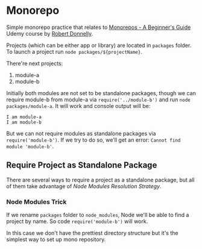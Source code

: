 # Monorepo

Simple monorepo practice that relates to [Monorepos - A Beginner's Guide](https://www.udemy.com/course/monorepos-a-beginners-guide) Udemy course by [Robert Donnelly](https://www.udemy.com/user/robert-donnelly-6).

Projects (which can be either app or library) are located in `packages` folder. To launch a project run `node packages/${projectName}`.

There're next projects:

1. module-a
1. module-b

Initially both modules are not set to be standalone packages, though we can require module-b from module-a via `require('../module-b')` and run `node packages/module-a`. It will work and console output will be:

```
I am module-a
I am module-b
```

But we can not require modules as standalone packages via `require('module-b')`. If we try to do so, we'll get an error: `Cannot find module 'module-b'`.

## Require Project as Standalone Package

There are several ways to require a project as a standalone package, but all of them take advantage of _Node Modules Resolution Strategy_.

### Node Modules Trick

If we rename `packages` folder to `node_modules`, Node we'll be able to find a project by name. So code `require('module-b')` will work.

In this case we don't have the prettiest directory structure but it's the simplest way to set up mono repository.
